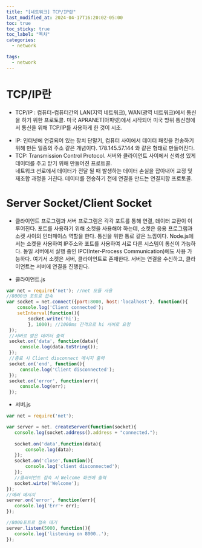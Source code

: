 ```yaml
---
title: "[네트워크] TCP/IP란"
last_modified_at: 2024-04-17T16:20:02-05:00
toc: true
toc_sticky: true
toc_label: "목차"
categories:
  - network

tags:
  - network
---
```


# TCP/IP란    
+ TCP/IP : 컴퓨터-컴퓨터간의 LAN(지역 네트워크), WAN(광역 네트워크)에서 통신을 하기 위한 프로토콜.
미국 APRANET(아파넷)에서 시작되어 미국 방위 통신청에서 통신을 위해 TCP/IP를 사용하게 한 것이 시초.     
* IP: 인터넷에 연결되어 있는 장치 단말기, 컴퓨터 사이에서 데이터 패킷을 전송하기 위해 만든 일종의 주소 같은 개념이다.
178.145.57.144 와 같은 형태로 만들어진다. 
* TCP: Transmission Control Protocol. 서버와 클라이언트 사이에서 신뢰성 있게 데이터를 주고 받기 위해 만들어진 프로트콜.    
네트워크 선로에서 데이터가 전달 될 때 발생하는 데이터 손실을 잡아내어 교정 및 재조합 과정을 거친다. 데이터를 전송하기 전에 연결을 만드는 연결지향 프로토콜.     

# Server Socket/Client Socket
+ 클라이언트 프로그램과 서버 프로그램은 각각 포트를 통해 연결, 데이터 교환이 이루어진다. 포트를 사용하기 위해 소켓을 사용해야 하는데, 
소켓은 응용 프로그램과 소켓 사이의 인터페이스 역할을 한다. 통신을 위한 통로 같은 느낌이다. Node.js에서는 소켓을 사용하여 IP주소와 포트를 사용하여 
서로 다른 시스템이 통신이 가능하다. 동일 서버에서 실행 중인 IPC(Inter-Process Communication)에도 사용 가능하다. 여기서 소켓은 서버, 클라이언트로 존재한다. 
서버는 연결을 수신하고, 클라이언트는 서버에 연결을 진행한다. 

* 클라이언트.js
```javascript
var net = require('net'); //net 모듈 사용
//8000번 포트로 접속 
var socket = net.connect({port:8000, host:'localhost'}, function(){
    console.log('Client connected');
    setInterval(function(){
        socket.write('hi');
        }, 1000); //1000ms 간격으로 hi 서버로 요청
 });
 //서버로 받은 데이터 출력
 socket.on('data', function(data){
     console.log(data.toString());
 });
 //종료 시 Client disconnect 메시지 출력
 socket.on('end', function(){
     console.log('Client disconnected');
 });
 socket.on('error', function(err){
     console.log(err);
 });
 ```


* 서버.js
```javascript
var net = require('net');

var server = net. createServer(function(socket){
   console.log(socket.address().address + "connected.");
    
   socket.on('data',function(data){
       console.log(data);
   });
   socket.on('close',function(){
       console.log('client disconnected');
   });
   //클라이언트 접속 시 Welcome 화면에 출력
   socket.wirte('Welcome');
});
//에러 메시지
server.on('error', function(err){
   console.log('Err'+ err);
});

//8000포트로 접속 대기
server.listen(5000, function(){
   console.log('listening on 8000..');
});
 ```
